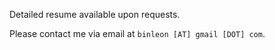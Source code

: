 Detailed resume available upon requests. 

Please contact me via email at `binleon [AT] gmail [DOT] com`.